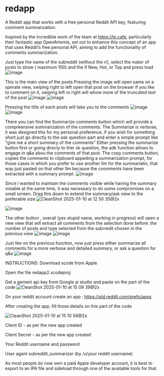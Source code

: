 # redapp
A Reddit app that works with a free personal Reddit API key, featuring comment summarization.


Inspired by the incredible work of the team at https://lo.cafe, particularly their fantastic app OpenArtemis,  set out to enhance this concept of an app that uses Reddit’s free personal API, aiming to add the functionality of comments summarization.

Just type the name of the subreddit (without the r/), select the nuber of posts to show ( maximum 100) and the if New, Hot, or Top and press load
![image](https://github.com/user-attachments/assets/a1ab5dca-da77-4dc7-8b5c-b759a55bbedf)

This is the main view of the posts.Pressing the image will open same on a sperate view, swiping right to left open that post on the browser if you like to comment on it, swiping left ro right will whow more of the truncated text of the post
![image](https://github.com/user-attachments/assets/230966c7-31cd-49a7-b6c9-35bbcfd5958f)
![image](https://github.com/user-attachments/assets/fe136ce0-52c3-4ab4-b4e1-bfd4e762cc07)

Pressing the title of each posts will take you to the comments
![image](https://github.com/user-attachments/assets/8193c0b6-00cc-4dc2-a291-87de530c7521)
![image](https://github.com/user-attachments/assets/dcbc293d-c1c5-457d-a0a7-33faa97c3adf)

There you can find the Summarize comments button which will provide a compreensive summarization of the comments. The Summarize is verbose, it was designed this for my personal preference, if you wish for something short just go directly to the ask question part and enter a simple prompt like "give me a short summary of the comments"
Either pressing the summarize button first or going direcly to ther sk question, the adk function allows to engage in q&a abou the comments of that post.
The copy comments button, copies the comments to clipboard appeding a summarization prompt, for those cases in which you prefer to use another llm for the summariatio, that way just pasted on that other llm because the cvomments have been extracted with a summary prompt.
![image](https://github.com/user-attachments/assets/600ad73d-f209-4fa0-8f48-674de1f14cd4)

Since i wanted to maintain the comments visible while having the summary visiable at the same time, it was necessary to do some compromises on a small screen.
Drag this down to extend the summary/ask view to the preferable size
![CleanShot 2025-01-10 at 12 50 35@2x](https://github.com/user-attachments/assets/10106124-b0cc-4440-bef3-2dd4b561a14a)

![image](https://github.com/user-attachments/assets/90a82c7e-c7d4-4d32-be4f-fd96291ed3c2)


The other button , overall (yes stupid name, working in progress) will open a new view that will extract all comments from the selection done before: the number of posts and type selected from the subrredit chosen in the previous view
![image](https://github.com/user-attachments/assets/1b96029c-5c54-4fa6-9112-19d7cc28dccc)
![image](https://github.com/user-attachments/assets/c1a44ed5-4647-42fd-94fc-353af427bd7a)

Just like on the previous function, now just press either summarize all comments  for a more verbose and detailed summary, or ask a question for q&a
![image](https://github.com/user-attachments/assets/8a17713a-1285-47af-8ad0-0c3d6d042dd3)


INSTRUCTIONS:
Download xcode from Apple

Open the file  redapp2.xcodeproj

Get a gemeni api key from Google ai studio and paste on the part of the code 
![CleanShot 2025-01-10 at 15 09 39@2x](https://github.com/user-attachments/assets/f6ad1416-bb09-42f4-bd93-8950a3359bcf)

On your reddit account create an app : https://old.reddit.com/prefs/apps

After creating the app, fill those details on this part of the code

![CleanShot 2025-01-10 at 15 10 56@2x](https://github.com/user-attachments/assets/24452844-81f3-4b6a-a5df-69afd43d588f)

Client ID  - as per the new app created

Client Secret - as per the new app created

Your Reddit username and password

User agent subreddit_summarizer (by /u/your reddit username) 

As most people do now own a paid Apple developer account, it is best to export to an IPA file and sideload through one of the available tools for that.

